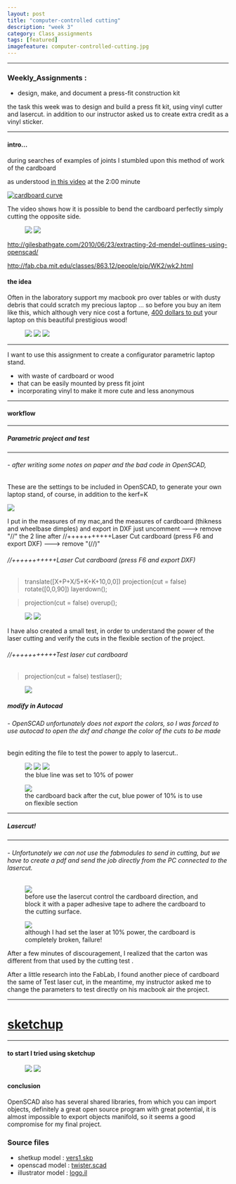 ```yaml
---
layout: post
title: "computer-controlled cutting"
description: "week 3"
category: Class_assignments
tags: [featured]
imagefeature: computer-controlled-cutting.jpg
---
```

****

### Weekly_Assignments :

-    design, make, and document a press-fit construction kit

the task this week was to design and build a press fit kit, using vinyl cutter and lasercut. in addition to our instructor asked us to create extra credit as a vinyl sticker.

****




#### intro...

during searches of examples of joints I stumbled upon this method of work of the cardboard

as understood [in this video](https://www.youtube.com/watch?v=9xHAbRAXBko) at the 2:00 minute

[![cardboard curve](http://img.youtube.com/vi/9xHAbRAXBko/0.jpg)](http://www.youtube.com/watch?v=9xHAbRAXBko)

The video shows how it is possible to bend the cardboard perfectly simply cutting the opposite side.

<figure class="half">
	<img src="{{ site.url }}/images/week/3/11.jpg">
	<img src="{{ site.url }}/images/week/3/12_low.jpg">
</figure>

http://gilesbathgate.com/2010/06/23/extracting-2d-mendel-outlines-using-openscad/

http://fab.cba.mit.edu/classes/863.12/people/pip/WK2/wk2.html

#### the idea

Often in the laboratory support my macbook pro over tables or with dusty debris that could scratch my precious laptop ...
so before you buy an item like this, which although very nice cost a fortune, [400 dollars to put](http://thegadgetflow.com/portfolio/vool-wooden-laptop-stand) your laptop on this beautiful prestigious wood!

<figure class="third">
	<img src="{{ site.url }}/images/week/3/wood1.jpeg">
	<img src="{{ site.url }}/images/week/3/wood2.jpeg">
	<img src="{{ site.url }}/images/week/3/wood3.jpeg">
</figure>

****

I want to use this assignment to create a configurator parametric laptop stand.

- with waste of cardboard or wood
- that can be easily mounted by press fit joint
- incorporating vinyl to make it more cute and less anonymous

****

#### workflow

****

##### Parametric project and test

****

###### - after writing some notes on paper and the bad code in OpenSCAD, 
These are the settings to be included in OpenSCAD, to generate your own laptop stand, of course, in addition to the kerf=K

<img src="{{ site.url }}/images/week/3/appome/workflow/quotatura.png">

I put in the measures of my mac,and the measures of cardboard (thikness and wheelbase dimples) and export in DXF just uncomment ---> remove "//" the 2 line after //+++++++++++Laser Cut cardboard (press F6 and export DXF)  ---> remove "(//)"

###### //+++++++++++Laser Cut cardboard (press F6 and export DXF)

> translate([X+P+X/5+K+K+10,0,0]) projection(cut = false) rotate([0,0,90]) layerdown();

> projection(cut = false) overup();


<figure class="half">
	<img src="{{ site.url }}/images/week/3/appome/workflow/export_DXF">
	<img src="{{ site.url }}/images/week/3/appome/workflow/export_vinile.jpg">
</figure>


I have also created a small test, in order to understand the power of the laser cutting and verify the cuts in the flexible section of the project.

###### //+++++++++++Test laser cut cardboard

> projection(cut = false) testlaser();

<figure>
	<img src="{{ site.url }}/images/week/3/appome/workflow/testlaser.jpg">
</figure>

##### modify in Autocad 

###### - OpenSCAD unfortunately does not export the colors, so I was forced to use autocad to open the dxf and change the color of the cuts to be made

begin editing the file to test the power to apply to lasercut..

<figure class="third">
	<img src="{{ site.url }}/images/week/3/0003.jpg">
	<img src="{{ site.url }}/images/week/3/0004.jpg">
	<img src="{{ site.url }}/images/week/3/0001.jpg">
	<figcaption>the blue line was set to 10% of power</figcaption>
</figure>
<figure>
	<img src="{{ site.url }}/images/week/3/0005.jpg">
	<figcaption>the cardboard back after the cut, blue power of 10% is to use on flexible section</figcaption>
</figure>

****

##### Lasercut!

****

###### - Unfortunately we can not use the fabmodules to send in cutting, but we have to create a pdf and send the job directly from the PC connected to the lasercut.


<figure>
	<img src="{{ site.url }}/images/week/3/appome/workflow/direction_cardboard.png">
	<figcaption>before use the lasercut control the cardboard direction, and block it with a paper adhesive tape to adhere the cardboard to the cutting surface.</figcaption>
</figure>

<figure>
	<img src="{{ site.url }}/images/week/3/appome/workflow/forcelaser.jpg">
	<figcaption>although I had set the laser at 10% power, the cardboard is completely broken, failure!</figcaption>
</figure>

After a few minutes of discouragement, I realized that the carton was different from that used by the cutting test .

After a little research into the FabLab, I found another piece of cardboard the same of Test laser cut, in the meantime, my instructor asked me to change the parameters to test directly on his macbook air the project.




****

# [sketchup](http://www.sketchup.com)

****

#### to start I tried using sketchup

<figure class="half">
	<img src="{{ site.url }}/images/week/2/sketchup/vers1_up.jpg"></a>
	<img src="{{ site.url }}/images/week/2/sketchup/vers1_down.jpg"></a>
</figure>


#### conclusion 

OpenSCAD also has several shared libraries, from which you can import objects, definitely a great open source program with great potential, it is almost impossible to export objects manifold, so it seems a good compromise for my final project.


### Source files

- shetkup model : [vers1.skp](/images/week/2/sketchup/vers1.skp)
- openscad model : [twister.scad](/images/week/2/openscad/twister.scad)
- illustrator model : [logo.il](/images/week/2/illustrator/logo.il)
